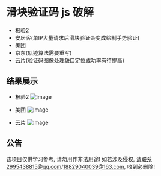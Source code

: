 # 滑块验证码 js 破解

* 极验2
* 安居客(单IP大量请求后滑块验证会变成绘制手势验证)
* 美团
* 京东(轨迹算法需要重写)
* 云片(验证码图像处理缺口定位成功率有待提高)

结果展示
--------

* 极验2
![image](https://github.com/Esbiya/SliderCracker/blob/master/view/geetest2.png)

* 美团
![image](https://github.com/Esbiya/SliderCracker/blob/master/view/meituan.png)

* 云片
![image](https://github.com/Esbiya/SliderCracker/blob/master/view/yunpian.png)

公告
--------

该项目仅供学习参考, 请勿用作非法用途! 如若涉及侵权, 请联系2995438815@qq.com/18829040039@163.com, 收到必删除! 